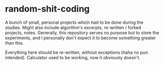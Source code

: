 # random-shit-coding
A bunch of small, personal projects which had to be done during the studies. Might also include algorithm's excerpts, re-written / forked projects, notes. Generally, this repository serves no purpose but to store the experiments, and I personally don't expect it to become something greater than this.  

Everything here should be re-written, without exceptions (haha no pun intended). Calculator used to be working, now it obviously doesn't.
